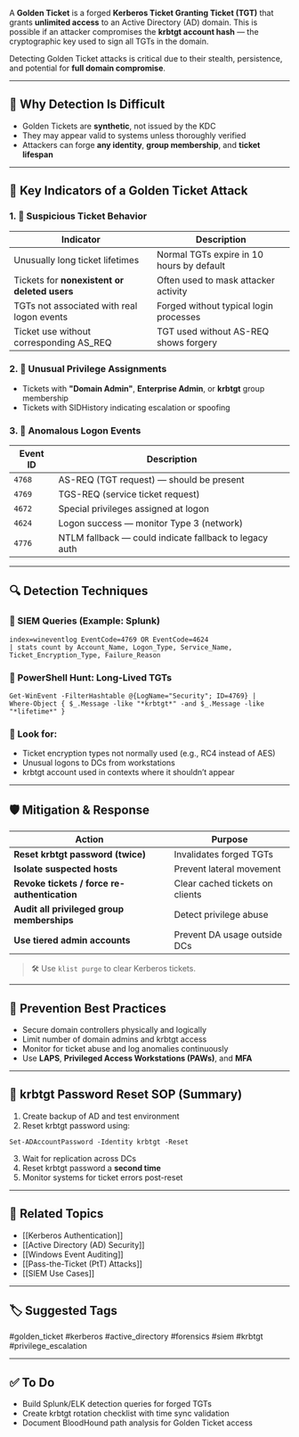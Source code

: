 A **Golden Ticket** is a forged **Kerberos Ticket Granting Ticket (TGT)** that grants **unlimited access** to an Active Directory (AD) domain. This is possible if an attacker compromises the **krbtgt account hash** — the cryptographic key used to sign all TGTs in the domain.

Detecting Golden Ticket attacks is critical due to their stealth, persistence, and potential for **full domain compromise**.

---

## 🎯 Why Detection Is Difficult

- Golden Tickets are **synthetic**, not issued by the KDC
- They may appear valid to systems unless thoroughly verified
- Attackers can forge **any identity**, **group membership**, and **ticket lifespan**

---

## 🔐 Key Indicators of a Golden Ticket Attack

### 1. 🧾 Suspicious Ticket Behavior

| Indicator                              | Description                                     |
|----------------------------------------|-------------------------------------------------|
| Unusually long ticket lifetimes        | Normal TGTs expire in 10 hours by default       |
| Tickets for **nonexistent or deleted users** | Often used to mask attacker activity     |
| TGTs not associated with real logon events | Forged without typical login processes     |
| Ticket use without corresponding AS_REQ | TGT used without AS-REQ shows forgery         |

### 2. 🧠 Unusual Privilege Assignments

- Tickets with **"Domain Admin"**, **Enterprise Admin**, or **krbtgt** group membership
- Tickets with SIDHistory indicating escalation or spoofing

### 3. 🧠 Anomalous Logon Events

| Event ID | Description                          |
|----------|--------------------------------------|
| `4768`   | AS-REQ (TGT request) — should be present |
| `4769`   | TGS-REQ (service ticket request)     |
| `4672`   | Special privileges assigned at logon |
| `4624`   | Logon success — monitor Type 3 (network) |
| `4776`   | NTLM fallback — could indicate fallback to legacy auth |

---

## 🔍 Detection Techniques

### 🧰 SIEM Queries (Example: Splunk)
```spl
index=wineventlog EventCode=4769 OR EventCode=4624
| stats count by Account_Name, Logon_Type, Service_Name, Ticket_Encryption_Type, Failure_Reason
```

### 🧪 PowerShell Hunt: Long-Lived TGTs
```
Get-WinEvent -FilterHashtable @{LogName="Security"; ID=4769} |
Where-Object { $_.Message -like "*krbtgt*" -and $_.Message -like "*lifetime*" }
```

### 🔎 Look for:

- Ticket encryption types not normally used (e.g., RC4 instead of AES)
- Unusual logons to DCs from workstations
- krbtgt account used in contexts where it shouldn’t appear

---

## 🛡 Mitigation & Response

|Action|Purpose|
|---|---|
|**Reset krbtgt password (twice)**|Invalidates forged TGTs|
|**Isolate suspected hosts**|Prevent lateral movement|
|**Revoke tickets / force re-authentication**|Clear cached tickets on clients|
|**Audit all privileged group memberships**|Detect privilege abuse|
|**Use tiered admin accounts**|Prevent DA usage outside DCs|

> 🛠 Use `klist purge` to clear Kerberos tickets.

---

## 🚫 Prevention Best Practices

- Secure domain controllers physically and logically
- Limit number of domain admins and krbtgt access
- Monitor for ticket abuse and log anomalies continuously
- Use **LAPS**, **Privileged Access Workstations (PAWs)**, and **MFA**

---

## 🔁 krbtgt Password Reset SOP (Summary)

1. Create backup of AD and test environment
2. Reset krbtgt password using:
```
Set-ADAccountPassword -Identity krbtgt -Reset
```

3. Wait for replication across DCs
4. Reset krbtgt password a **second time**
5. Monitor systems for ticket errors post-reset

---

## 🧠 Related Topics

- [[Kerberos Authentication]]
- [[Active Directory (AD) Security]]
- [[Windows Event Auditing]]
- [[Pass-the-Ticket (PtT) Attacks]]
- [[SIEM Use Cases]]

---

## 🏷 Suggested Tags

#golden_ticket #kerberos #active_directory #forensics #siem #krbtgt #privilege_escalation

---

## ✅ To Do

-  Build Splunk/ELK detection queries for forged TGTs
-  Create krbtgt rotation checklist with time sync validation
-  Document BloodHound path analysis for Golden Ticket access

